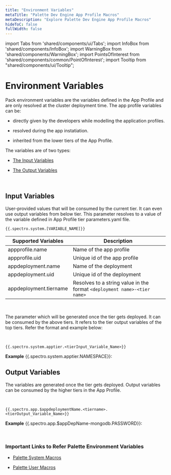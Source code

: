 ```yaml
---
title: "Environment Variables"
metaTitle: "Palette Dev Engine App Profile Macros"
metaDescription: "Explore Palette Dev Engine App Profile Macros"
hideToC: false
fullWidth: false
---
```


import Tabs from 'shared/components/ui/Tabs';
import InfoBox from 'shared/components/InfoBox';
import WarningBox from 'shared/components/WarningBox';
import PointsOfInterest from 'shared/components/common/PointOfInterest';
import Tooltip from "shared/components/ui/Tooltip";


# Environment Variables

Pack environment variables are the variables defined in the App Profile and are only resolved at the cluster deployment time. The app profile variables can be:

* directly given by the developers while modelling the application profiles.

* resolved during the app instatiation.

* inherited from the lower tiers of the App Profile.

The variables are of two types:

* [The Input Variables](/devx/app-profile#inputparameters)

* [The Output Variables](/devx/app-profile#outputparameters)
<br />

## Input Variables

User-provided values that will be consumed by the current tier. It can even use output variables from below tier. This parameter resolves to a value of the variable defined in App Profile tier parameters.yaml file.

```
{{.spectro.system.[VARIABLE_NAME]}}
```
|**Supported Variables**|  Description|
|-----------------------|-------------|
|appprofile.name|Name of the app profile|
|appprofile.uid|Unique id of the app profile|
|appdeployment.name|Name of the deployment|
|appdeployment.uid|Unique id of the deployment|
|appdeployment.tiername| Resolves to a string value in the format `<deployment name>-<tier name>`|

<br />

The parameter which will be generated once the tier gets deployed. It can be consumed by the above tiers. It refers to the tier output variables of the top tiers. Refer the format and example below:

<br />

```
{{.spectro.system.apptier.<tierInput_Variable_Name>}}
```

**Example**
{{.spectro.system.apptier.NAMESPACE}}: 


## Output Variables

The variables are generated once the tier gets deployed. Output variables can be consumed by the higher tiers in the App Profile.


<br /> 


```
{{.spectro.app.$appdeploymentName.<tiername>.<tierOutput_Variable_Name>}} 
```

**Example**
{{.spectro.app.$appDepName-mongodb.PASSWORD}}: 

<br />

### Important Links to Refer Palette Environment Variables

* [Palette System Macros](/registries-and-packs/pack-constraints#packmacros)

* [Palette User Macros](/clusters/cluster-management/macros#overview)
<br />
